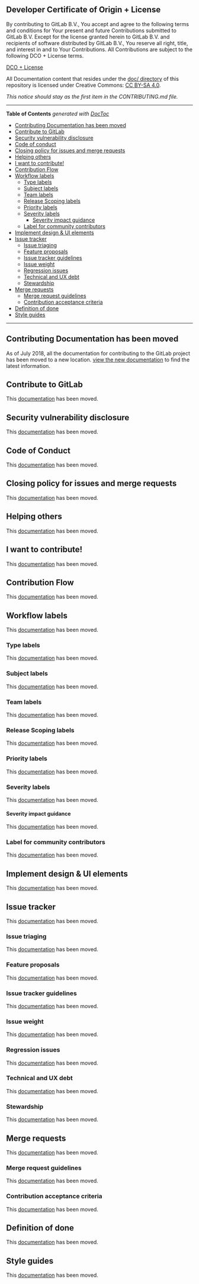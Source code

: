 ## Developer Certificate of Origin + License

By contributing to GitLab B.V., You accept and agree to the following terms and
conditions for Your present and future Contributions submitted to GitLab B.V.
Except for the license granted herein to GitLab B.V. and recipients of software
distributed by GitLab B.V., You reserve all right, title, and interest in and to
Your Contributions. All Contributions are subject to the following DCO + License
terms.

[DCO + License](https://gitlab.com/gitlab-org/dco/blob/master/README.md)

All Documentation content that resides under the [doc/ directory](/doc) of this
repository is licensed under Creative Commons:
[CC BY-SA 4.0](https://creativecommons.org/licenses/by-sa/4.0/).

_This notice should stay as the first item in the CONTRIBUTING.md file._

---

<!-- START doctoc generated TOC please keep comment here to allow auto update -->
<!-- DON'T EDIT THIS SECTION, INSTEAD RE-RUN doctoc TO UPDATE -->
**Table of Contents**  *generated with [DocToc](https://github.com/thlorenz/doctoc)*

- [Contributing Documentation has been moved](#contributing-documentation-has-been-moved)
- [Contribute to GitLab](#contribute-to-gitlab)
- [Security vulnerability disclosure](#security-vulnerability-disclosure)
- [Code of conduct](#code-of-conduct)
- [Closing policy for issues and merge requests](#closing-policy-for-issues-and-merge-requests)
- [Helping others](#helping-others)
- [I want to contribute!](#i-want-to-contribute)
- [Contribution Flow](#contribution-flow)
- [Workflow labels](#workflow-labels)
  - [Type labels](#type-labels)
  - [Subject labels](#subject-labels)
  - [Team labels](#team-labels)
  - [Release Scoping labels](#release-scoping-labels)
  - [Priority labels](#priority-labels)
  - [Severity labels](#severity-labels)
    - [Severity impact guidance](#severity-impact-guidance)
  - [Label for community contributors](#label-for-community-contributors)
- [Implement design & UI elements](#implement-design--ui-elements)
- [Issue tracker](#issue-tracker)
  - [Issue triaging](#issue-triaging)
  - [Feature proposals](#feature-proposals)
  - [Issue tracker guidelines](#issue-tracker-guidelines)
  - [Issue weight](#issue-weight)
  - [Regression issues](#regression-issues)
  - [Technical and UX debt](#technical-and-ux-debt)
  - [Stewardship](#stewardship)
- [Merge requests](#merge-requests)
  - [Merge request guidelines](#merge-request-guidelines)
  - [Contribution acceptance criteria](#contribution-acceptance-criteria)
- [Definition of done](#definition-of-done)
- [Style guides](#style-guides)

<!-- END doctoc generated TOC please keep comment here to allow auto update -->

---

## Contributing Documentation has been moved

As of July 2018, all the documentation for contributing to the GitLab project has been moved to a new location.
[view the new documentation](doc/development/contributing/index.md) to find the latest information.

## Contribute to GitLab

This [documentation](doc/development/contributing/index.md#contribute-to-gitlab) has been moved.

## Security vulnerability disclosure

This [documentation](doc/development/contributing/index.md#security-vulnerability-disclosure) has been moved.

## Code of Conduct

This [documentation](https://about.gitlab.com/contributing/code-of-conduct/) has been moved.

## Closing policy for issues and merge requests

This [documentation](doc/development/contributing/index.md#closing-policy-for-issues-and-merge-requests) has been moved.

## Helping others

This [documentation](doc/development/contributing/index.md#helping-others) has been moved.

## I want to contribute!

This [documentation](doc/development/contributing/index.md#i-want-to-contribute) has been moved.

## Contribution Flow

This [documentation](doc/development/contributing/index.md) has been moved.

## Workflow labels

This [documentation](doc/development/contributing/issue_workflow.md) has been moved.  

### Type labels

This [documentation](doc/development/contributing/issue_workflow.md) has been moved.

### Subject labels

This [documentation](doc/development/contributing/issue_workflow.md) has been moved.

### Team labels

This [documentation](doc/development/contributing/issue_workflow.md) has been moved.

### Release Scoping labels

This [documentation](doc/development/contributing/issue_workflow.md) has been moved.

### Priority labels

This [documentation](doc/development/contributing/issue_workflow.md) has been moved.

### Severity labels

This [documentation](doc/development/contributing/issue_workflow.md) has been moved.

#### Severity impact guidance

This [documentation](doc/development/contributing/issue_workflow.md) has been moved.

### Label for community contributors

This [documentation](doc/development/contributing/issue_workflow.md) has been moved.

## Implement design & UI elements

This [documentation](doc/development/contributing/design.md) has been moved.

## Issue tracker

This [documentation](doc/development/contributing/issue_workflow.md) has been moved.

### Issue triaging

This [documentation](doc/development/contributing/issue_workflow.md) has been moved.

### Feature proposals

This [documentation](doc/development/contributing/issue_workflow.md) has been moved.

### Issue tracker guidelines

This [documentation](doc/development/contributing/issue_workflow.md) has been moved.

### Issue weight

This [documentation](doc/development/contributing/issue_workflow.md) has been moved.

### Regression issues

This [documentation](doc/development/contributing/issue_workflow.md) has been moved.

### Technical and UX debt

This [documentation](doc/development/contributing/issue_workflow.md) has been moved.

### Stewardship

This [documentation](doc/development/contributing/issue_workflow.md) has been moved.

## Merge requests

This [documentation](doc/development/contributing/merge_request_workflow.md) has been moved.

### Merge request guidelines

This [documentation](doc/development/contributing/merge_request_workflow.md) has been moved.


### Contribution acceptance criteria

This [documentation](doc/development/contributing/merge_request_workflow.md) has been moved.

## Definition of done

This [documentation](doc/development/contributing/merge_request_workflow.md) has been moved.

## Style guides

This [documentation](doc/development/contributing/design.md) has been moved.

